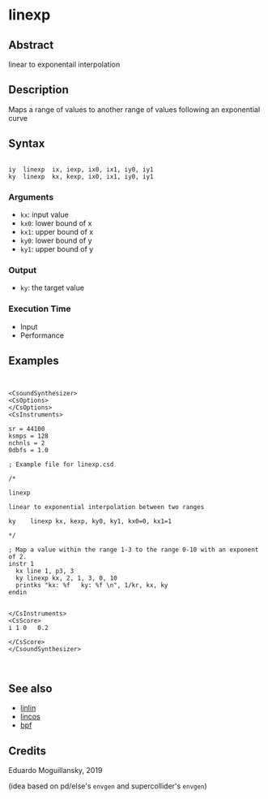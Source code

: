 # linexp

## Abstract

linear to exponentail interpolation

## Description

Maps a range of values to another range of values following an exponential curve

## Syntax

```csound

iy  linexp  ix, iexp, ix0, ix1, iy0, iy1
ky  linexp  kx, kexp, ix0, ix1, iy0, iy1

```

### Arguments

* `kx`: input value
* `kx0`: lower bound of x
* `kx1`: upper bound of x
* `ky0`: lower bound of y
* `ky1`: upper bound of y

### Output

* `ky`: the target value

### Execution Time

* Input
* Performance

## Examples

```csound


<CsoundSynthesizer>
<CsOptions>
</CsOptions>
<CsInstruments>

sr = 44100
ksmps = 128
nchnls = 2
0dbfs = 1.0

; Example file for linexp.csd

/*

linexp

linear to exponential interpolation between two ranges

ky    linexp kx, kexp, ky0, ky1, kx0=0, kx1=1

*/

; Map a value within the range 1-3 to the range 0-10 with an exponent of 2.
instr 1
  kx line 1, p3, 3
  ky linexp kx, 2, 1, 3, 0, 10
  printks "kx: %f   ky: %f \n", 1/kr, kx, ky
endin


</CsInstruments>
<CsScore>
i 1 0   0.2

</CsScore>
</CsoundSynthesizer>



```


## See also

* [linlin](https://csound.com/docs/manual/linlin.html)
* [lincos](https://csound.com/docs/manual/lincos.html)
* [bpf](https://csound.com/docs/manual/bpf.html)

## Credits

Eduardo Moguillansky, 2019

(idea based on pd/else's `envgen` and supercollider's `envgen`)
